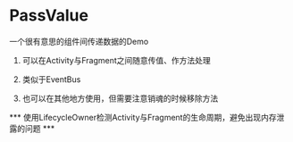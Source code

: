 # PassValue
一个很有意思的组件间传递数据的Demo

1. 可以在Activity与Fragment之间随意传值、作方法处理

2. 类似于EventBus

3. 也可以在其他地方使用，但需要注意销魂的时候移除方法

*** 使用LifecycleOwner检测Activity与Fragment的生命周期，避免出现内存泄露的问题 ***



